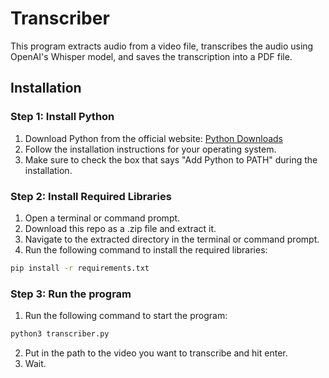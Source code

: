 # Transcriber
This program extracts audio from a video file, transcribes the audio using OpenAI's Whisper model, and saves the transcription into a PDF file.

## Installation

### Step 1: Install Python

1. Download Python from the official website: [Python Downloads](https://www.python.org/downloads/)
2. Follow the installation instructions for your operating system.
3. Make sure to check the box that says "Add Python to PATH" during the installation.

### Step 2: Install Required Libraries

1. Open a terminal or command prompt.
2. Download this repo as a .zip file and extract it.
3. Navigate to the extracted directory in the terminal or command prompt.
4. Run the following command to install the required libraries:

```bash
pip install -r requirements.txt
```

### Step 3: Run the program
1. Run the following command to start the program:
```bash
python3 transcriber.py
```
2. Put in the path to the video you want to transcribe and hit enter.
3. Wait.
